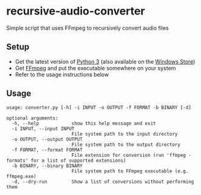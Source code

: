 # recursive-audio-converter
Simple script that uses FFmpeg to recursively convert audio files

## Setup

- Get the latest version of [Python 3](https://www.python.org/) (also available on the [Windows Store](https://www.microsoft.com/en-us/p/python-39/9p7qfqmjrfp7))
- Get [FFmpeg](https://www.ffmpeg.org/) and put the executable somewhere on your system
- Refer to the usage instructions below

## Usage

```
usage: converter.py [-h] -i INPUT -o OUTPUT -f FORMAT -b BINARY [-d]

optional arguments:
  -h, --help            show this help message and exit
  -i INPUT, --input INPUT
                        File system path to the input directory
  -o OUTPUT, --output OUTPUT
                        File system path to the output directory
  -f FORMAT, --format FORMAT
                        File extension for conversion (run 'ffmpeg -formats' for a list of supported extensions)
  -b BINARY, --binary BINARY
                        File system path to FFmpeg executable (e.g. ffmpeg.exe)
  -d, --dry-run         Show a list of conversions without performing them
```